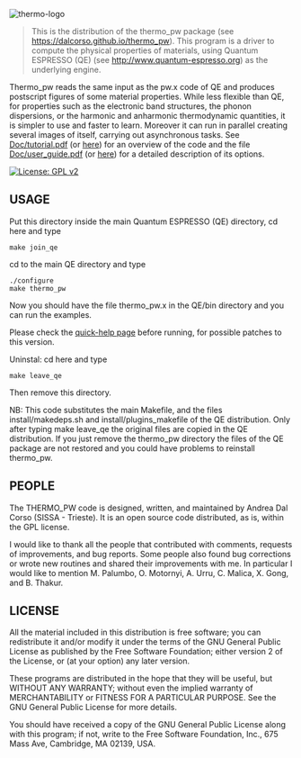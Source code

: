 ![thermo-logo](Doc/thermo_pw.jpg)

> This is the distribution of the thermo\_pw package 
> (see https://dalcorso.github.io/thermo_pw). This program is
> a driver to compute the physical properties of materials, using
> Quantum ESPRESSO (QE) (see http://www.quantum-espresso.org)
> as the underlying engine.

Thermo\_pw reads the same input as the pw.x code of QE and produces postscript
figures of some material properties. While less flexible than QE,
for properties such as the electronic band structures, the phonon
dispersions, or the harmonic and anharmonic thermodynamic quantities,
it is simpler to use and faster to learn. Moreover it can run in parallel
creating several images of itself, carrying out asynchronous tasks.
See [Doc/tutorial.pdf](https://people.sissa.it/~dalcorso/thermo_pw/tutorial.pdf) (or [here](https://people.sissa.it/~dalcorso/thermo_pw/tutorial/tutorial.html)) for an overview of the code
and the file [Doc/user\_guide.pdf](https://people.sissa.it/~dalcorso/thermo_pw/user_guide.pdf) (or [here](https://people.sissa.it/~dalcorso/thermo_pw/user_guide/user_guide.html)) for a detailed description of its 
options.

[![License: GPL v2](https://img.shields.io/badge/License-GPL%20v2-blue.svg)](https://www.gnu.org/licenses/old-licenses/gpl-2.0.en.html)

## USAGE

Put this directory inside the main Quantum ESPRESSO (QE) directory,
cd here and type

```
make join_qe
```

cd to the main QE directory and type

```
./configure
make thermo_pw
```

Now you should have the file thermo\_pw.x in the QE/bin directory and
you can run the examples.

Please check the [quick-help page](https://dalcorso.github.io/thermo_pw/thermo_pw_help.html) before running, for possible patches to this version.

Uninstal:
cd here and type
```
make leave_qe
```
Then remove this directory.

NB: This code substitutes the main Makefile, and the files install/makedeps.sh
and install/plugins\_makefile of the QE distribution. Only after typing
make leave\_qe the original files are copied in the QE distribution. If
you just remove the thermo\_pw directory the files of the QE package are not
restored and you could have problems to reinstall thermo\_pw.

## PEOPLE

The THERMO\_PW code is designed, written, and maintained by Andrea Dal Corso (SISSA - Trieste). It is an open source code distributed, as is, within the GPL license.

I would like to thank all the people that contributed with comments, requests of improvements, and bug reports. Some people also found bug corrections or wrote new routines and shared their improvements with me. In particular I would like to mention M. Palumbo, O. Motornyi, A. Urru, C. Malica, X. Gong, and B. Thakur. 

## LICENSE

All the material included in this distribution is free software;
you can redistribute it and/or modify it under the terms of the GNU
General Public License as published by the Free Software Foundation;
either version 2 of the License, or (at your option) any later version.

These programs are distributed in the hope that they will be useful, but
WITHOUT ANY WARRANTY; without even the implied warranty of MERCHANTABILITY
or FITNESS FOR A PARTICULAR PURPOSE. See the GNU General Public License
for more details.

You should have received a copy of the GNU General Public License along
with this program; if not, write to the Free Software Foundation, Inc.,
675 Mass Ave, Cambridge, MA 02139, USA.
